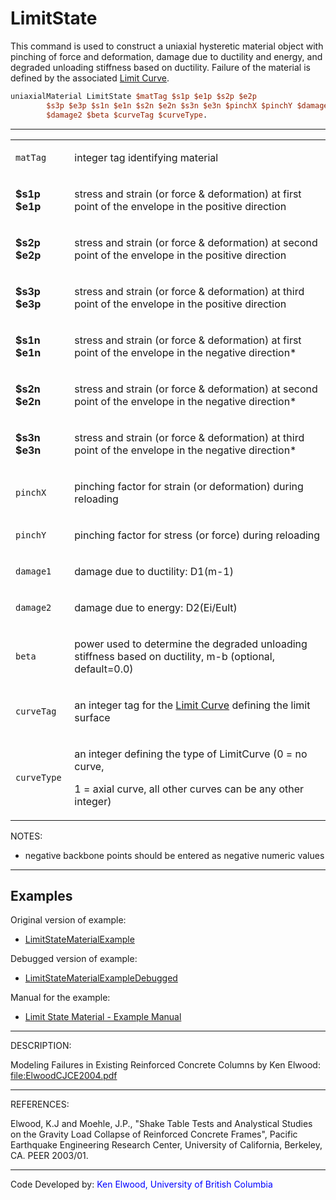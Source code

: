 # LimitState

<p>This command is used to construct a uniaxial hysteretic material
object with pinching of force and deformation, damage due to ductility
and energy, and degraded unloading stiffness based on ductility. Failure
of the material is defined by the associated <a href="Limit_Curve"
title="wikilink">Limit Curve</a>.</p>

```tcl
uniaxialMaterial LimitState $matTag $s1p $e1p $s2p $e2p
        $s3p $e3p $s1n $e1n $s2n $e2n $s3n $e3n $pinchX $pinchY $damage1
        $damage2 $beta $curveTag $curveType.
```

<hr />
<table>
<tbody>
<tr class="odd">
<td><code class="parameter-table-variable">matTag</code></td>
<td><p>integer tag identifying material</p></td>
</tr>
<tr class="even">
<td><p><strong>$s1p $e1p</strong></p></td>
<td><p>stress and strain (or force &amp; deformation) at first point of
the envelope in the positive direction</p></td>
</tr>
<tr class="odd">
<td><p><strong>$s2p $e2p</strong></p></td>
<td><p>stress and strain (or force &amp; deformation) at second point of
the envelope in the positive direction</p></td>
</tr>
<tr class="even">
<td><p><strong>$s3p $e3p</strong></p></td>
<td><p>stress and strain (or force &amp; deformation) at third point of
the envelope in the positive direction</p></td>
</tr>
<tr class="odd">
<td><p><strong>$s1n $e1n</strong></p></td>
<td><p>stress and strain (or force &amp; deformation) at first point of
the envelope in the negative direction*</p></td>
</tr>
<tr class="even">
<td><p><strong>$s2n $e2n</strong></p></td>
<td><p>stress and strain (or force &amp; deformation) at second point of
the envelope in the negative direction*</p></td>
</tr>
<tr class="odd">
<td><p><strong>$s3n $e3n</strong></p></td>
<td><p>stress and strain (or force &amp; deformation) at third point of
the envelope in the negative direction*</p></td>
</tr>
<tr class="even">
<td><code class="parameter-table-variable">pinchX</code></td>
<td><p>pinching factor for strain (or deformation) during
reloading</p></td>
</tr>
<tr class="odd">
<td><code class="parameter-table-variable">pinchY</code></td>
<td><p>pinching factor for stress (or force) during reloading</p></td>
</tr>
<tr class="even">
<td><p><code class="parameter-table-variable">damage1</code></p></td>
<td><p>damage due to ductility: D1(m-1)</p></td>
</tr>
<tr class="odd">
<td><p><code class="parameter-table-variable">damage2</code></p></td>
<td><p>damage due to energy: D2(Ei/Eult)</p></td>
</tr>
<tr class="even">
<td><code class="parameter-table-variable">beta</code></td>
<td><p>power used to determine the degraded unloading stiffness based on
ductility, m-b (optional, default=0.0)</p></td>
</tr>
<tr class="odd">
<td><code class="parameter-table-variable">curveTag</code></td>
<td><p>an integer tag for the <a href="Limit_Curve"
title="wikilink">Limit Curve</a> defining the limit surface</p></td>
</tr>
<tr class="even">
<td><code class="parameter-table-variable">curveType</code></td>
<td><p>an integer defining the type of LimitCurve (0 = no curve,</p>
<p>1 = axial curve, all other curves can be any other integer)</p></td>
</tr>
</tbody>
</table>
<p>NOTES:</p>
<ul>
<li>negative backbone points should be entered as negative numeric
values</li>
</ul>
<hr />

## Examples

<p>Original version of example:</p>
<ul>
<li><a href="LimitStateMaterialExample"
title="wikilink">LimitStateMaterialExample</a></li>
</ul>
<p>Debugged version of example:</p>
<ul>
<li><a href="LimitStateMaterialExampleDebugged"
title="wikilink">LimitStateMaterialExampleDebugged</a></li>
</ul>
<p>Manual for the example:</p>
<ul>
<li><a href="Media:_LimitStateMaterialManual.pdf" title="wikilink">
Limit State Material - Example Manual</a></li>
</ul>
<hr />
<p>DESCRIPTION:</p>
<p>Modeling Failures in Existing Reinforced Concrete Columns by Ken
Elwood: <a href="file:ElwoodCJCE2004.pdf"
title="wikilink">file:ElwoodCJCE2004.pdf</a></p>
<hr />
<p>REFERENCES:</p>
<p>Elwood, K.J and Moehle, J.P., "Shake Table Tests and Analystical
Studies on the Gravity Load Collapse of Reinforced Concrete Frames",
Pacific Earthquake Engineering Research Center, University of
California, Berkeley, CA. PEER 2003/01.</p>
<hr />
<p>Code Developed by: <span style="color:blue"> Ken Elwood,
University of British Columbia</span></p>
